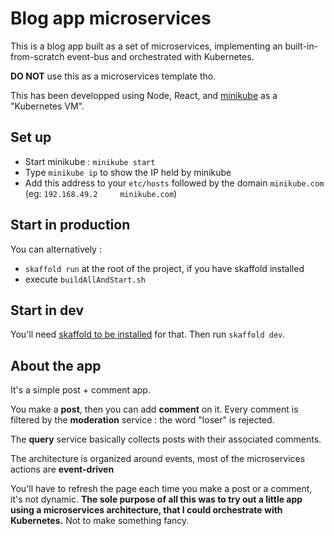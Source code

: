 # Blog app microservices

This is a blog app built as a set of microservices, implementing an built-in-from-scratch event-bus and orchestrated with Kubernetes.

**DO NOT** use this as a microservices template tho.

This has been developped using Node, React, and [minikube](https://kubernetes.io/docs/setup/learning-environment/minikube/) as a "Kubernetes VM".

## Set up

- Start minikube : `minikube start`
- Type `minikube ip` to show the IP held by minikube
- Add this address to your `etc/hosts` followed by the domain `minikube.com` (eg: `192.168.49.2     minikube.com`)


## Start in production

You can alternatively :

- `skaffold run` at the root of the project, if you have skaffold installed
- execute `buildAllAndStart.sh`

## Start in dev

You'll need [skaffold to be installed](https://skaffold.dev/) for that.
Then run `skaffold dev`.

## About the app

It's a simple post + comment app.

You make a **post**, then you can add **comment** on it. Every comment is filtered by the **moderation** service : the word "loser" is rejected.

The **query** service basically collects posts with their associated comments.

The architecture is organized around events, most of the microservices actions are **event-driven**

You'll have to refresh the page each time you make a post or a comment, it's not dynamic.
**The sole purpose of all this was to try out a little app using a microservices architecture, that I could orchestrate with Kubernetes.**
Not to make something fancy.